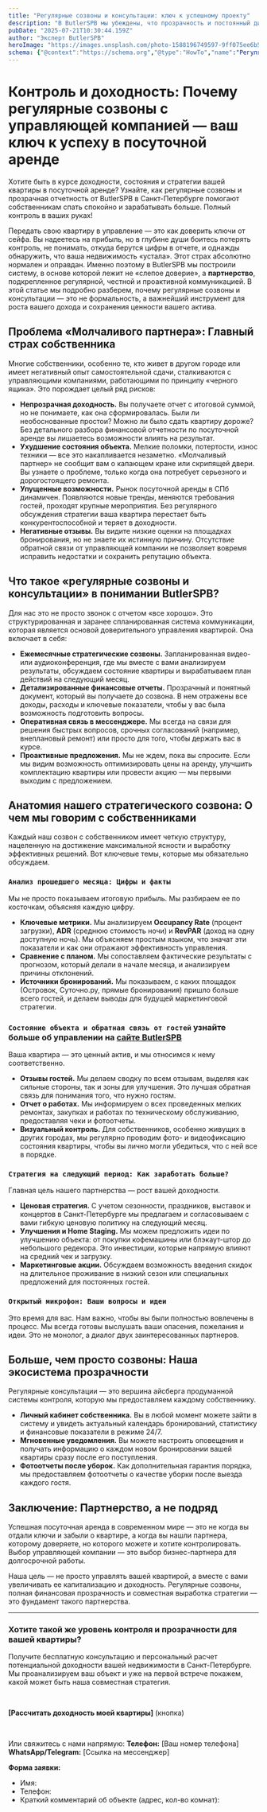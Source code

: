 ```yaml
---
title: "Регулярные созвоны и консультации: ключ к успешному проекту"
description: "В ButlerSPB мы убеждены, что прозрачность и постоянный диалог с клиентом — основа успешного сотрудничества. Узнайте, как регулярные созвоны помогают нам оставаться на одной волне, оперативно решать вопросы и достигать поставленных целей, экономя ваше время и нервы."
pubDate: "2025-07-21T10:30:44.159Z"
author: "Эксперт ButlerSPB"
heroImage: "https://images.unsplash.com/photo-1588196749597-9ff075ee6b5b"
schema: {"@context":"https://schema.org","@type":"HowTo","name":"Регулярные созвоны и консультации: ключ к успешному проекту","description":"В ButlerSPB мы убеждены, что прозрачность и постоянный диалог с клиентом — основа успешного сотрудничества. Узнайте, как регулярные созвоны помогают нам оставаться на одной волне, оперативно решать вопросы и достигать поставленных целей, экономя ваше время и нервы.","image":{"@type":"ImageObject","url":"https://images.unsplash.com/photo-1588196749597-9ff075ee6b5b"},"aggregateRating":{"@type":"AggregateRating","ratingValue":"4.8","reviewCount":630,"bestRating":"5","worstRating":"1"},"publisher":{"@type":"Organization","name":"Блог ButlerSPB","logo":{"@type":"ImageObject","url":"https://butlerspb-blog.netlify.app/favicon.ico"}},"mainEntityOfPage":{"@type":"WebPage","@id":"https://butlerspb-blog.netlify.app/blog/regulyarnye-sozvony-i-konsultacii/"}}
---
```


# Контроль и доходность: Почему регулярные созвоны с управляющей компанией — ваш ключ к успеху в посуточной аренде

Хотите быть в курсе доходности, состояния и стратегии вашей квартиры в посуточной аренде? Узнайте, как регулярные созвоны и прозрачная отчетность от ButlerSPB в Санкт-Петербурге помогают собственникам спать спокойно и зарабатывать больше. Полный контроль в ваших руках!

Передать свою квартиру в управление — это как доверить ключи от сейфа. Вы надеетесь на прибыль, но в глубине души боитесь потерять контроль, не понимать, откуда берутся цифры в отчете, и однажды обнаружить, что ваша недвижимость «устала». Этот страх абсолютно нормален и оправдан. Именно поэтому в ButlerSPB мы построили систему, в основе которой лежит не «слепое доверие», а **партнерство**, подкрепленное регулярной, честной и проактивной коммуникацией. В этой статье мы подробно разберем, почему регулярные созвоны и консультации — это не формальность, а важнейший инструмент для роста вашего дохода и сохранения ценности вашего актива.

## Проблема «Молчаливого партнера»: Главный страх собственника

Многие собственники, особенно те, кто живет в другом городе или имеет негативный опыт самостоятельной сдачи, сталкиваются с управляющими компаниями, работающими по принципу «черного ящика». Это порождает целый ряд рисков:

*   **Непрозрачная доходность.** Вы получаете отчет с итоговой суммой, но не понимаете, как она сформировалась. Были ли необоснованные простои? Можно ли было сдать квартиру дороже? Без детального разбора финансовой отчетности по посуточной аренде вы лишаетесь возможности влиять на результат.
*   **Ухудшение состояния объекта.** Мелкие поломки, потертости, износ техники — все это накапливается незаметно. «Молчаливый партнер» не сообщит вам о капающем кране или скрипящей двери. Вы узнаете о проблеме, только когда она потребует серьезного и дорогостоящего ремонта.
*   **Упущенные возможности.** Рынок посуточной аренды в СПб динамичен. Появляются новые тренды, меняются требования гостей, проходят крупные мероприятия. Без регулярного обсуждения стратегии ваша квартира перестает быть конкурентоспособной и теряет в доходности.
*   **Негативные отзывы.** Вы видите низкие оценки на площадках бронирования, но не знаете их истинную причину. Отсутствие обратной связи от управляющей компании не позволяет вовремя исправить недостатки и сохранить репутацию объекта.

## Что такое «регулярные созвоны и консультации» в понимании ButlerSPB?

Для нас это не просто звонок с отчетом «все хорошо». Это структурированная и заранее спланированная система коммуникации, которая является основой доверительного управления квартирой. Она включает в себя:

*   **Ежемесячные стратегические созвоны.** Запланированная видео- или аудиоконференция, где мы вместе с вами анализируем результаты, обсуждаем состояние квартиры и вырабатываем план действий на следующий месяц.
*   **Детализированные финансовые отчеты.** Прозрачный и понятный документ, который вы получаете до созвона. В нем отражены все доходы, расходы и ключевые показатели, чтобы у вас была возможность подготовить вопросы.
*   **Оперативная связь в мессенджере.** Мы всегда на связи для решения быстрых вопросов, срочных согласований (например, внеплановый ремонт) или просто для того, чтобы держать вас в курсе.
*   **Проактивные предложения.** Мы не ждем, пока вы спросите. Если мы видим возможность оптимизировать цены на аренду, улучшить комплектацию квартиры или провести акцию — мы первыми выходим с предложением.

## Анатомия нашего стратегического созвона: О чем мы говорим с собственниками

Каждый наш созвон с собственником имеет четкую структуру, нацеленную на достижение максимальной ясности и выработку эффективных решений. Вот ключевые темы, которые мы обязательно обсуждаем.

### `Анализ прошедшего месяца: Цифры и факты`

Мы не просто показываем итоговую прибыль. Мы разбираем ее по косточкам, объясняя каждую цифру.
*   **Ключевые метрики.** Мы анализируем **Occupancy Rate** (процент загрузки), **ADR** (среднюю стоимость ночи) и **RevPAR** (доход на одну доступную ночь). Мы объясняем простым языком, что значат эти показатели и как они отражают эффективность управления.
*   **Сравнение с планом.** Мы сопоставляем фактические результаты с прогнозом, который делали в начале месяца, и анализируем причины отклонений.
*   **Источники бронирований.** Мы показываем, с каких площадок (Островок, Суточно.ру, прямые бронирования) пришло больше всего гостей, и делаем выводы для будущей маркетинговой стратегии.

### `Состояние объекта и обратная связь от гостей` узнайте больше об управлении на <a href="https://butlerspb.ru/rent" target="_blank" rel="nofollow">сайте ButlerSPB</a>

Ваша квартира — это ценный актив, и мы относимся к нему соответственно.
*   **Отзывы гостей.** Мы делаем сводку по всем отзывам, выделяя как сильные стороны, так и зоны для улучшения. Это лучшая обратная связь для понимания того, что нужно гостям.
*   **Отчет о работах.** Мы информируем о всех проведенных мелких ремонтах, закупках и работах по техническому обслуживанию, предоставляя чеки и фотоотчеты.
*   **Визуальный контроль.** Для собственников, особенно живущих в других городах, мы регулярно проводим фото- и видеофиксацию состояния квартиры, чтобы вы лично могли убедиться, что с ней все в порядке.

### `Стратегия на следующий период: Как заработать больше?`

Главная цель нашего партнерства — рост вашей доходности.
*   **Ценовая стратегия.** С учетом сезонности, праздников, выставок и концертов в Санкт-Петербурге мы предлагаем и согласовываем с вами гибкую ценовую политику на следующий месяц.
*   **Улучшения и Home Staging.** Мы можем предложить идеи по улучшению объекта: от покупки кофемашины или блэкаут-штор до небольшого редекора. Это инвестиции, которые напрямую влияют на средний чек и загрузку.
*   **Маркетинговые акции.** Обсуждаем возможность введения скидок на длительное проживание в низкий сезон или специальных предложений для постоянных гостей.

### `Открытый микрофон: Ваши вопросы и идеи`

Это время для вас. Нам важно, чтобы вы были полностью вовлечены в процесс. Мы всегда готовы выслушать ваши опасения, пожелания и идеи. Это не монолог, а диалог двух заинтересованных партнеров.

## Больше, чем просто созвоны: Наша экосистема прозрачности

Регулярные консультации — это вершина айсберга продуманной системы контроля, которую мы предоставляем каждому собственнику.

*   **Личный кабинет собственника.** Вы в любой момент можете зайти в систему и увидеть актуальный календарь бронирований, статистику и финансовые показатели в режиме 24/7.
*   **Мгновенные уведомления.** Вы можете настроить оповещения и получать информацию о каждом новом бронировании вашей квартиры сразу после его поступления.
*   **Фотоотчеты после уборок.** Как дополнительная гарантия порядка, мы предоставляем фотоотчеты о качестве уборки после выезда каждого гостя.

## Заключение: Партнерство, а не подряд

Успешная посуточная аренда в современном мире — это не когда вы отдали ключи и забыли о квартире, а когда вы нашли партнера, которому доверяете, но которого можете и хотите контролировать. Выбор управляющей компании — это выбор бизнес-партнера для долгосрочной работы.

Наша цель — не просто управлять вашей квартирой, а вместе с вами увеличивать ее капитализацию и доходность. Регулярные созвоны, полная финансовая прозрачность и совместная выработка стратегии — это фундамент такого партнерства.

---

### Хотите такой же уровень контроля и прозрачности для вашей квартиры?

Получите бесплатную консультацию и персональный расчет потенциальной доходности вашей недвижимости в Санкт-Петербурге. Мы проанализируем ваш объект и уже на первой встрече покажем, какой может быть наша совместная стратегия.

<br>

**[Рассчитать доходность моей квартиры]** (кнопка)

<br>

Или свяжитесь с нами напрямую:
**Телефон:** [Ваш номер телефона]
**WhatsApp/Telegram:** [Ссылка на мессенджер]

**Форма заявки:**
*   Имя:
*   Телефон:
*   Краткий комментарий об объекте (адрес, кол-во комнат):